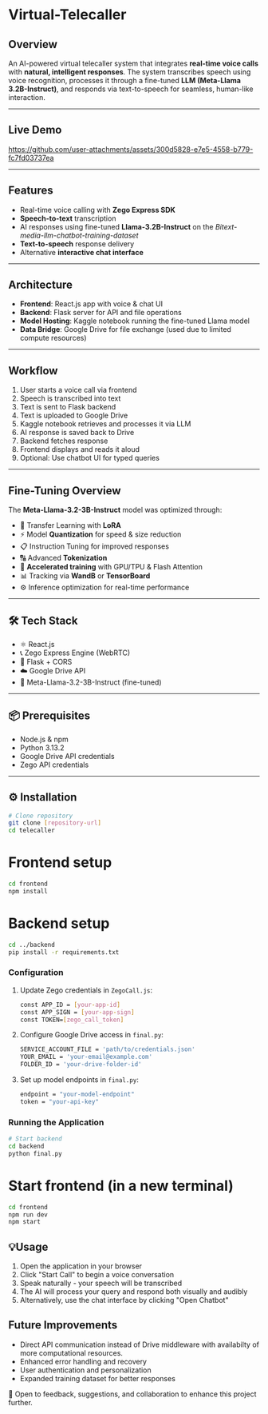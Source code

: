 # Virtual-Telecaller

## Overview  
An AI-powered virtual telecaller system that integrates **real-time voice calls** with **natural, intelligent responses**. The system transcribes speech using voice recognition, processes it through a fine-tuned **LLM (Meta-Llama 3.2B-Instruct)**, and responds via text-to-speech for seamless, human-like interaction.

---

## Live Demo
https://github.com/user-attachments/assets/300d5828-e7e5-4558-b779-fc7fd03737ea

---

## Features  
- Real-time voice calling with **Zego Express SDK**  
- **Speech-to-text** transcription  
- AI responses using fine-tuned **Llama-3.2B-Instruct** on the *Bitext-media-llm-chatbot-training-dataset*  
- **Text-to-speech** response delivery  
- Alternative **interactive chat interface**

---

## Architecture  
- **Frontend**: React.js app with voice & chat UI  
- **Backend**: Flask server for API and file operations  
- **Model Hosting**: Kaggle notebook running the fine-tuned Llama model  
- **Data Bridge**: Google Drive for file exchange (used due to limited compute resources)

---

## Workflow  
1. User starts a voice call via frontend  
2. Speech is transcribed into text  
3. Text is sent to Flask backend  
4. Text is uploaded to Google Drive  
5. Kaggle notebook retrieves and processes it via LLM  
6. AI response is saved back to Drive  
7. Backend fetches response  
8. Frontend displays and reads it aloud  
9. Optional: Use chatbot UI for typed queries

---

## Fine-Tuning Overview  
The **Meta-Llama-3.2-3B-Instruct** model was optimized through:

- 🧩 Transfer Learning with **LoRA**  
- ⚡ Model **Quantization** for speed & size reduction  
- 📋 Instruction Tuning for improved responses  
- 🔠 Advanced **Tokenization**  
- 🚀 **Accelerated training** with GPU/TPU & Flash Attention  
- 📊 Tracking via **WandB** or **TensorBoard**  
- ⚙️ Inference optimization for real-time performance

---

## 🛠️ Tech Stack  
- ⚛️ React.js  
- 📞 Zego Express Engine (WebRTC)  
- 🐍 Flask + CORS  
- ☁️ Google Drive API  
- 🧠 Meta-Llama-3.2-3B-Instruct (fine-tuned)

---

## 📦 Prerequisites  
- Node.js & npm  
- Python 3.13.2  
- Google Drive API credentials  
- Zego API credentials

---

## ⚙️ Installation
```bash
# Clone repository
git clone [repository-url]
cd telecaller
```

# Frontend setup
```bash
cd frontend
npm install
```

# Backend setup
```bash
cd ../backend
pip install -r requirements.txt
```

### Configuration
1. Update Zego credentials in `ZegoCall.js`:
   ```bash
   const APP_ID = [your-app-id]
   const APP_SIGN = [your-app-sign]
   const TOKEN=[zego_call_token]
   ```

2. Configure Google Drive access in `final.py`:
   ```bash python
   SERVICE_ACCOUNT_FILE = 'path/to/credentials.json'
   YOUR_EMAIL = 'your-email@example.com'
   FOLDER_ID = 'your-drive-folder-id'
   ```

3. Set up model endpoints in `final.py`:
   ```bash python
   endpoint = "your-model-endpoint"
   token = "your-api-key"
   ```

### Running the Application
```bash
# Start backend
cd backend
python final.py
```

# Start frontend (in a new terminal)
```bash
cd frontend
npm run dev
npm start
```

## 💡Usage
1. Open the application in your browser
2. Click "Start Call" to begin a voice conversation
3. Speak naturally - your speech will be transcribed
4. The AI will process your query and respond both visually and audibly
5. Alternatively, use the chat interface by clicking "Open Chatbot"

## Future Improvements
- Direct API communication instead of Drive middleware with availabilty of more computational resources.
- Enhanced error handling and recovery
- User authentication and personalization
- Expanded training dataset for better responses

💬 Open to feedback, suggestions, and collaboration to enhance this project further.
